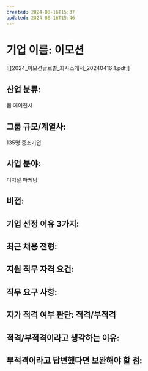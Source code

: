 ```yaml
---
created: 2024-08-16T15:37
updated: 2024-08-16T15:46
---
```


# 기업 이름: 이모션
![[2024_이모션글로벌_회사소개서_20240416 1.pdf]]


## 산업 분류:  
웹 에이전시 


## 그룹 규모/계열사:
135명 
중소기업
## 사업 분야:
디지털 마케팅

## 비전:

## 기업 선정 이유 3가지:

## 최근 채용 전형:

## 지원 직무 자격 요건:

## 직무 요구 사항:

## 자가 적격 여부 판단: 적격/부적격

## 적격/부적격이라고 생각하는 이유:

## 부적격이라고 답변했다면 보완해야 할 점:
